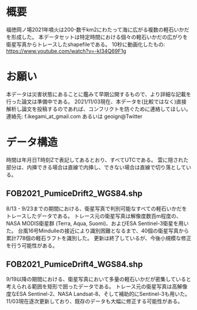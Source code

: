 # 概要
福徳岡ノ場2021年噴火は200-数千km2にわたって海に広がる複数の軽石いかだを形成した。
本データセットは特定時間における個々の軽石いかだの広がりを衛星写真からトレースしたshapefileである。
10秒に動画化したもの: https://www.youtube.com/watch?v=-kI34Q69F1g

# お願い
本データは災害状態にあることに鑑みて早期公開するもので、より詳細な記載を行った論文は準備中である。
2021/11/03現在、本データを(比較ではなく)直接解析し論文を投稿するのであれば、コンフリクトを防ぐために連絡してほしい。
連絡先: f.ikegami_at_gmail.com あるいは geoign@Twitter

# データ構造
時間は年月日T時刻Zで表記してあるとおり、すべてUTCである。
雲に隠された部分は、内挿できる場合は直線で内挿し、できない場合は直線で切り落としている。

## FOB2021_PumiceDrift2_WGS84.shp
8/13 - 9/23までの期間における、衛星写真で判別可能なすべての軽石いかだをトレースしたデータである。
トレース元の衛星写真は解像度数百m程度の、NASA MODIS衛星群 (Terra, Aqua, Suomi)、およびESA Sentinel-3衛星を用いた。
台風16号Mindulleの接近により識別困難となるまで、40個の衛星写真から累計778個の軽石ラフトを識別した。
更新は終了しているが、今後小規模な修正を行う可能性がある。

## FOB2021_PumiceDrift4_WGS84.shp
9/19以降の期間における、衛星写真において多量の軽石いかだが密集していると考えられる範囲を矩形で囲ったデータである。
トレース元の衛星写真は高解像度なESA Sentinel-2、NASA Landsat-8、そして補助的にSentinel-3も用いた。
11/03現在逐次更新しており、既存のデータも大幅に修正する可能性がある。
